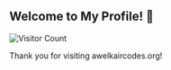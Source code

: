 ## Welcome to My Profile! 👋

![Visitor Count](https://shields.io/badge/Site%20Visitors--brightgreen)

Thank you for visiting awelkaircodes.org!
